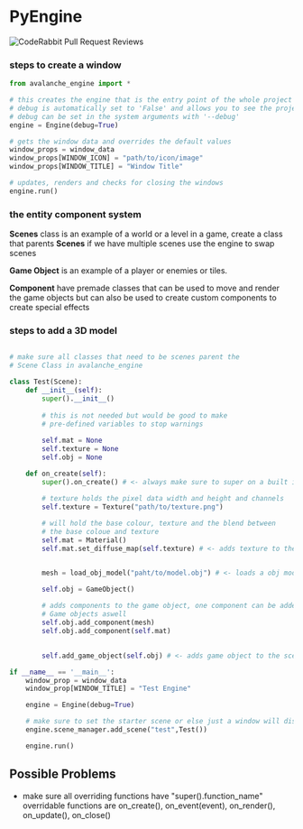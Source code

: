 # PyEngine

![CodeRabbit Pull Request Reviews](https://img.shields.io/coderabbit/prs/github/Avalanche-team/PyEngine?utm_source=oss&utm_medium=github&utm_campaign=Avalanche-team%2FPyEngine&labelColor=171717&color=FF570A&link=https%3A%2F%2Fcoderabbit.ai&label=CodeRabbit+Reviews)
 
### steps to create a window
```python
from avalanche_engine import *

# this creates the engine that is the entry point of the whole project
# debug is automatically set to 'False' and allows you to see the project speeds on the title
# debug can be set in the system arguments with '--debug'
engine = Engine(debug=True)

# gets the window data and overrides the default values 
window_props = window_data
window_props[WINDOW_ICON] = "path/to/icon/image"
window_props[WINDOW_TITLE] = "Window Title"

# updates, renders and checks for closing the windows 
engine.run()
```

### the entity component system
**Scenes** class is an example of a world or a level in a game,
create a class that parents **Scenes** if we have multiple scenes use the engine to swap scenes

**Game Object** is an example of a player or enemies or tiles.

**Component** have premade classes that can be used to move and render the game objects but can 
also be used to create custom components to create special effects

### steps to add a 3D model
```python

# make sure all classes that need to be scenes parent the 
# Scene Class in avalanche_engine 

class Test(Scene): 
    def __init__(self):
        super().__init__()
        
        # this is not needed but would be good to make 
        # pre-defined variables to stop warnings
        
        self.mat = None
        self.texture = None
        self.obj = None

    def on_create(self):
        super().on_create() # <- always make sure to super on a built in function

        # texture holds the pixel data width and height and channels
        self.texture = Texture("path/to/texture.png")
        
        # will hold the base colour, texture and the blend between 
        # the base coloue and texture
        self.mat = Material()
        self.mat.set_diffuse_map(self.texture) # <- adds texture to the material


        mesh = load_obj_model("paht/to/model.obj") # <- loads a obj model 

        self.obj = GameObject()
        
        # adds components to the game object, one component can be added to multiple 
        # Game objects aswell
        self.obj.add_component(mesh) 
        self.obj.add_component(self.mat)

        
        self.add_game_object(self.obj) # <- adds game object to the scene

if __name__ == '__main__':
    window_prop = window_data
    window_prop[WINDOW_TITLE] = "Test Engine"

    engine = Engine(debug=True)

    # make sure to set the starter scene or else just a window will display
    engine.scene_manager.add_scene("test",Test()) 

    engine.run()
```
## Possible Problems
* make sure all overriding functions have "super().function_name" overridable functions are on_create(), on_event(event), on_render(), on_update(), on_close()
